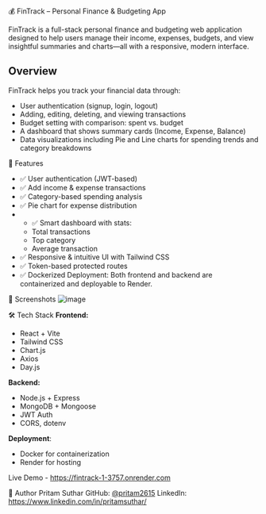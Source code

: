 💰 FinTrack – Personal Finance & Budgeting App

FinTrack is a full-stack personal finance and budgeting web application designed to help users manage their income, expenses, budgets, and view insightful summaries and charts—all with a responsive, modern interface.

## Overview
FinTrack helps you track your financial data through:
- User authentication (signup, login, logout)
- Adding, editing, deleting, and viewing transactions
- Budget setting with comparison: spent vs. budget
- A dashboard that shows summary cards (Income, Expense, Balance)
- Data visualizations including Pie and Line charts for spending trends and category breakdowns

🚀 Features
- ✅ User authentication (JWT-based)
- ✅ Add income & expense transactions
- ✅ Category-based spending analysis
- ✅ Pie chart for expense distribution
- - ✅ Smart dashboard with stats:
  - Total transactions
  - Top category
  - Average transaction
- ✅ Responsive & intuitive UI with Tailwind CSS
- ✅ Token-based protected routes
- ✅ Dockerized Deployment: Both frontend and backend are containerized and deployable to Render.

📸 Screenshots
![image](https://github.com/user-attachments/assets/2c00b18d-e6af-4ff8-92b5-76c54683629d)

🛠 Tech Stack
**Frontend:**
- React + Vite
- Tailwind CSS
- Chart.js
- Axios
- Day.js

**Backend:**
- Node.js + Express
- MongoDB + Mongoose
- JWT Auth
- CORS, dotenv

**Deployment**:
  - Docker for containerization
  - Render for hosting

Live Demo - https://fintrack-1-3757.onrender.com

👤 Author
Pritam Suthar
GitHub: [@pritam2615](https://github.com/pritam2615)
LinkedIn: https://www.linkedin.com/in/pritamsuthar/
